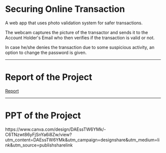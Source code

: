 # Securing Online Transaction
A web app that uses photo validation system for safer transactions.
<p>The webcam captures the picture of the transactor and sends it to the Account Holder's Email who then verifies if the transaction is valid or not.</p>
<p>In case he/she denies the transaction due to some suspicious activity, an option to change the password is given.</p>
<hr>
<h1>Report of the Project</h1>
<a href="">Report</a>
<hr>
<h1>PPT of the Project</h1>
https://www.canva.com/design/DAEssTW6YMk/-C6TNzwt86yFjSnYa6i8Zw/view?utm_content=DAEssTW6YMk&utm_campaign=designshare&utm_medium=link&utm_source=publishsharelink
